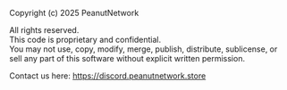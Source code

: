 Copyright (c) 2025 PeanutNetwork

All rights reserved.  
This code is proprietary and confidential.  
You may not use, copy, modify, merge, publish, distribute, sublicense, or sell any part of this software without explicit written permission.

Contact us here: https://discord.peanutnetwork.store
